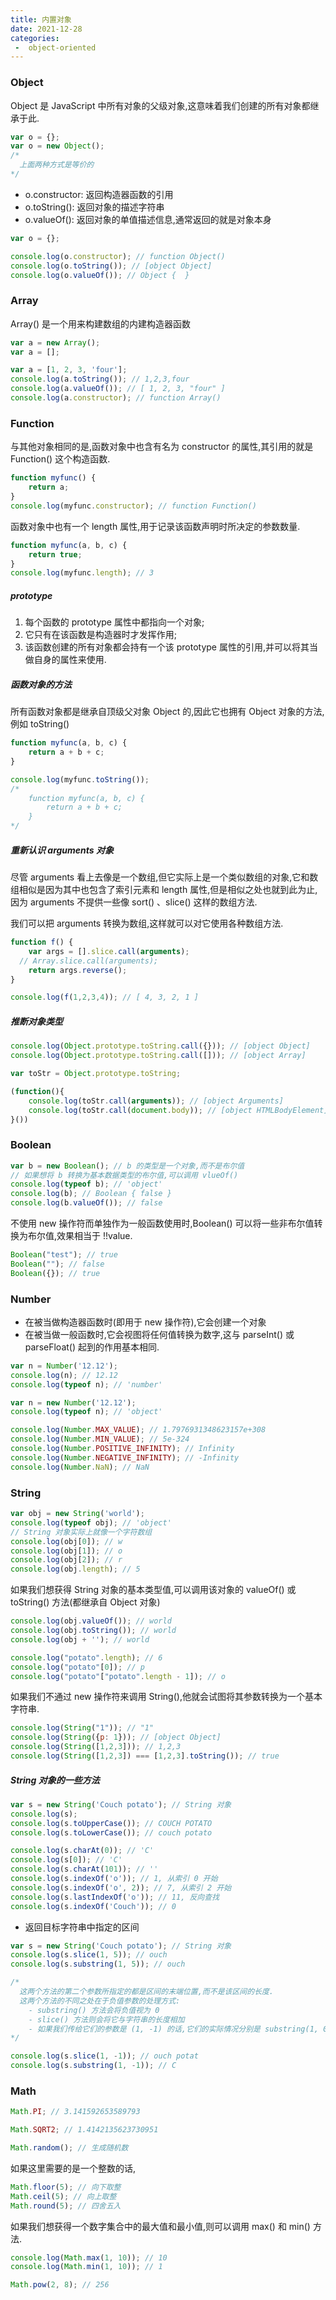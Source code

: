 ```yaml
---
title: 内置对象
date: 2021-12-28
categories:
 -  object-oriented
---
```



### Object

Object 是 JavaScript 中所有对象的父级对象,这意味着我们创建的所有对象都继承于此.

```js
var o = {};
var o = new Object();
/*
  上面两种方式是等价的
*/
```

- o.constructor: 返回构造器函数的引用
- o.toString(): 返回对象的描述字符串
- o.valueOf(): 返回对象的单值描述信息,通常返回的就是对象本身

```js
var o = {};

console.log(o.constructor); // function Object()
console.log(o.toString()); // [object Object]
console.log(o.valueOf()); // Object {  }
```

### Array

Array() 是一个用来构建数组的内建构造器函数

```js
var a = new Array();
var a = [];
```

```js
var a = [1, 2, 3, 'four'];
console.log(a.toString()); // 1,2,3,four
console.log(a.valueOf()); // [ 1, 2, 3, "four" ]
console.log(a.constructor); // function Array()
```

### Function

与其他对象相同的是,函数对象中也含有名为 constructor 的属性,其引用的就是 Function() 这个构造函数.

```js
function myfunc() {
	return a;
}
console.log(myfunc.constructor); // function Function()
```

函数对象中也有一个 length 属性,用于记录该函数声明时所决定的参数数量.

```js
function myfunc(a, b, c) {
	return true;
}
console.log(myfunc.length); // 3
```

##### prototype

1. 每个函数的 prototype 属性中都指向一个对象;
2. 它只有在该函数是构造器时才发挥作用;
3. 该函数创建的所有对象都会持有一个该 prototype 属性的引用,并可以将其当做自身的属性来使用.

##### 函数对象的方法

所有函数对象都是继承自顶级父对象 Object 的,因此它也拥有 Object 对象的方法,例如 toString()

```js
function myfunc(a, b, c) {
	return a + b + c;
}

console.log(myfunc.toString());
/*
	function myfunc(a, b, c) {
		return a + b + c;
	}
*/
```

##### 重新认识 arguments 对象

尽管 arguments 看上去像是一个数组,但它实际上是一个类似数组的对象,它和数组相似是因为其中也包含了索引元素和 length 属性,但是相似之处也就到此为止,因为 arguments 不提供一些像 sort() 、slice() 这样的数组方法.

我们可以把 arguments 转换为数组,这样就可以对它使用各种数组方法.

```js
function f() {
	var args = [].slice.call(arguments);
  // Array.slice.call(arguments);
	return args.reverse();
}

console.log(f(1,2,3,4)); // [ 4, 3, 2, 1 ]
```

##### 推断对象类型

```js
console.log(Object.prototype.toString.call({})); // [object Object]
console.log(Object.prototype.toString.call([])); // [object Array]
```

```js
var toStr = Object.prototype.toString;

(function(){
	console.log(toStr.call(arguments)); // [object Arguments]
	console.log(toStr.call(document.body)); // [object HTMLBodyElement]
}())
```

### Boolean

```js
var b = new Boolean(); // b 的类型是一个对象,而不是布尔值
// 如果想将 b 转换为基本数据类型的布尔值,可以调用 vlueOf()
console.log(typeof b); // 'object'
console.log(b); // Boolean { false }
console.log(b.valueOf()); // false
```

不使用 new 操作符而单独作为一般函数使用时,Boolean() 可以将一些非布尔值转换为布尔值,效果相当于 !!value.

```js
Boolean("test"); // true
Boolean(""); // false
Boolean({}); // true
```

### Number

- 在被当做构造器函数时(即用于 new 操作符),它会创建一个对象
- 在被当做一般函数时,它会视图将任何值转换为数字,这与 parseInt() 或 parseFloat() 起到的作用基本相同.

```js
var n = Number('12.12');
console.log(n); // 12.12
console.log(typeof n); // 'number'

var n = new Number('12.12');
console.log(typeof n); // 'object'
```

```js
console.log(Number.MAX_VALUE); // 1.7976931348623157e+308
console.log(Number.MIN_VALUE); // 5e-324
console.log(Number.POSITIVE_INFINITY); // Infinity
console.log(Number.NEGATIVE_INFINITY); // -Infinity
console.log(Number.NaN); // NaN
```

### String

```js
var obj = new String('world');
console.log(typeof obj); // 'object'
// String 对象实际上就像一个字符数组
console.log(obj[0]); // w
console.log(obj[1]); // o
console.log(obj[2]); // r
console.log(obj.length); // 5
```

如果我们想获得 String 对象的基本类型值,可以调用该对象的 valueOf() 或 toString() 方法(都继承自 Object 对象)

```js
console.log(obj.valueOf()); // world
console.log(obj.toString()); // world
console.log(obj + ''); // world
```

```js
console.log("potato".length); // 6
console.log("potato"[0]); // p
console.log("potato"["potato".length - 1]); // o
```

如果我们不通过 new 操作符来调用 String(),他就会试图将其参数转换为一个基本字符串.

```js
console.log(String("1")); // "1"
console.log(String({p: 1})); // [object Object]
console.log(String([1,2,3])); // 1,2,3
console.log(String([1,2,3]) === [1,2,3].toString()); // true
```

##### String 对象的一些方法

```js
var s = new String('Couch potato'); // String 对象
console.log(s);
console.log(s.toUpperCase()); // COUCH POTATO
console.log(s.toLowerCase()); // couch potato

console.log(s.charAt(0)); // 'C'
console.log(s[0]); // 'C'
console.log(s.charAt(101)); // ''
console.log(s.indexOf('o')); // 1, 从索引 0 开始
console.log(s.indexOf('o', 2)); // 7, 从索引 2 开始
console.log(s.lastIndexOf('o')); // 11, 反向查找
console.log(s.indexOf('Couch')); // 0
```

- 返回目标字符串中指定的区间

```js
var s = new String('Couch potato'); // String 对象
console.log(s.slice(1, 5)); // ouch
console.log(s.substring(1, 5)); // ouch

/*
  这两个方法的第二个参数所指定的都是区间的末端位置,而不是该区间的长度.
  这两个方法的不同之处在于负值参数的处理方式:
    - substring() 方法会将负值视为 0
    - slice() 方法则会将它与字符串的长度相加
    - 如果我们传给它们的参数是 (1, -1) 的话,它们的实际情况分别是 substring(1, 0) 和 slice(1, s.length - 1)
*/

console.log(s.slice(1, -1)); // ouch potat
console.log(s.substring(1, -1)); // C
```

### Math

```js
Math.PI; // 3.141592653589793
```

```js
Math.SQRT2; // 1.4142135623730951
```

```js
Math.random(); // 生成随机数
```

如果这里需要的是一个整数的话,

```js
Math.floor(5); // 向下取整
Math.ceil(5); // 向上取整
Math.round(5); // 四舍五入
```

如果我们想获得一个数字集合中的最大值和最小值,则可以调用 max() 和 min() 方法.

```js
console.log(Math.max(1, 10)); // 10
console.log(Math.min(1, 10)); // 1
```

```js
Math.pow(2, 8); // 256
```
